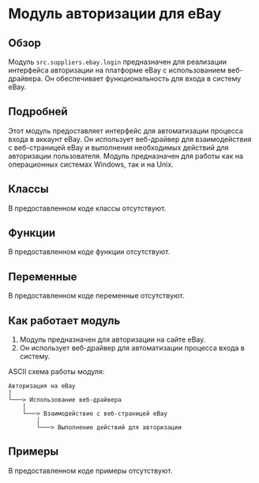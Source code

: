 # Модуль авторизации для eBay

## Обзор

Модуль `src.suppliers.ebay.login` предназначен для реализации интерфейса авторизации на платформе eBay с использованием веб-драйвера. Он обеспечивает функциональность для входа в систему eBay.

## Подробней

Этот модуль предоставляет интерфейс для автоматизации процесса входа в аккаунт eBay. Он использует веб-драйвер для взаимодействия с веб-страницей eBay и выполнения необходимых действий для авторизации пользователя. Модуль предназначен для работы как на операционных системах Windows, так и на Unix.

## Классы

В предоставленном коде классы отсутствуют.

## Функции

В предоставленном коде функции отсутствуют.

## Переменные

В предоставленном коде переменные отсутствуют.

## Как работает модуль

1.  Модуль предназначен для авторизации на сайте eBay.
2.  Он использует веб-драйвер для автоматизации процесса входа в систему.

ASCII схема работы модуля:

```
Авторизация на eBay
│
└───> Использование веб-драйвера
    │
    └───> Взаимодействие с веб-страницей eBay
        │
        └───> Выполнение действий для авторизации
```

## Примеры

В предоставленном коде примеры отсутствуют.